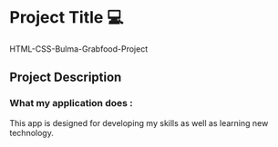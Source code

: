 # Project Title :computer:
HTML-CSS-Bulma-Grabfood-Project

## Project Description

### What my application does :
This app is designed for developing my skills as well as learning new technology.

